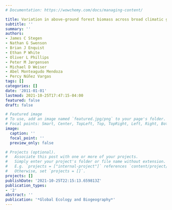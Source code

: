 ```yaml
---
# Documentation: https://wowchemy.com/docs/managing-content/

title: Variation in above-ground forest biomass across broad climatic gradients
subtitle: ''
summary: ''
authors:
- James C Stegen
- Nathan G Swenson
- Brian J Enquist
- Ethan P White
- Oliver L Phillips
- Peter M Jørgensen
- Michael D Weiser
- Abel Monteagudo Mendoza
- Percy Núñez Vargas
tags: []
categories: []
date: '2011-01-01'
lastmod: 2021-10-25T17:47:15-04:00
featured: false
draft: false

# Featured image
# To use, add an image named `featured.jpg/png` to your page's folder.
# Focal points: Smart, Center, TopLeft, Top, TopRight, Left, Right, BottomLeft, Bottom, BottomRight.
image:
  caption: ''
  focal_point: ''
  preview_only: false

# Projects (optional).
#   Associate this post with one or more of your projects.
#   Simply enter your project's folder or file name without extension.
#   E.g. `projects = ["internal-project"]` references `content/project/deep-learning/index.md`.
#   Otherwise, set `projects = []`.
projects: []
publishDate: '2021-10-25T22:15:13.659813Z'
publication_types:
- '2'
abstract: ''
publication: '*Global Ecology and Biogeography*'
---
```

